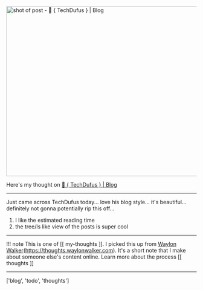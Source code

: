 
<a href="https://techdufus.com/blog/">
    <img
        src="https://shots.wayl.one/shot/?url=https://techdufus.com/blog/&height=450&width=800&scaled_width=800&scaled_height=450&selectors=""
        alt="shot of post - 💭 { TechDufus } | Blog"
        height=450
        width=800
    >
</a>

Here's my thought on <a href="https://techdufus.com/blog/">💭 { TechDufus } | Blog</a>

---

Just came across TechDufus today... love his blog style... it's beautiful... definitely not gonna potentially rip this off...
1. I like the estimated reading time
2. the tree/ls like view of the posts is super cool

---

!!! note
     This is one of [[ my-thoughts ]]. I picked this up from [Waylon Walker](https://waylonwalker.com)(https://thoughts.waylonwalker.com). It's a short note that I make about someone else's
     content online.  Learn more about the process [[ thoughts ]]


---

['blog', 'todo', 'thoughts']
        